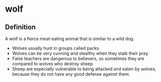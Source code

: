 # wolf

## Definition

A wolf is a fierce meat-eating animal that is similar to a wild dog.

* Wolves usually hunt in groups called packs.
* Wolves can be very cunning and stealthy when they stalk their prey.
* False teachers are dangerous to believers, so sometimes they are compared to wolves who destroy sheep.
* Sheep are especially vulnerable to being attacked and eaten by wolves, because they do not have any good defense against them.